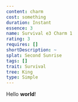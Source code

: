 ```yaml
---
content: charm
cost: something
duration: Instant
essence: 3
name: Survival e3 Charm 1
rating: 3
requires: []
shortDescription: ~
splat: Second Sunrise
tags: []
trait: Survival
tree: King
type: Simple
---
```


Hello **world**!
